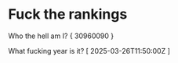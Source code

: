 # Fuck the rankings

Who the hell am I?
{ 30960090 }

What fucking year is it?
[ 2025-03-26T11:50:00Z ]
